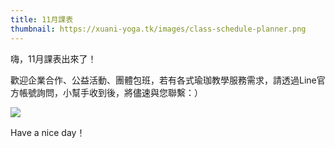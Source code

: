 ```yaml
---
title: 11月課表
thumbnail: https://xuani-yoga.tk/images/class-schedule-planner.png
---
```

嗨，11月課表出來了！

歡迎企業合作、公益活動、團體包班，若有各式瑜珈教學服務需求，請透過Line官方帳號詢問，小幫手收到後，將儘速與您聯繫：）

![](https://xuani-yoga.tk/images/class-schedule-planner.png)



Have a nice day！